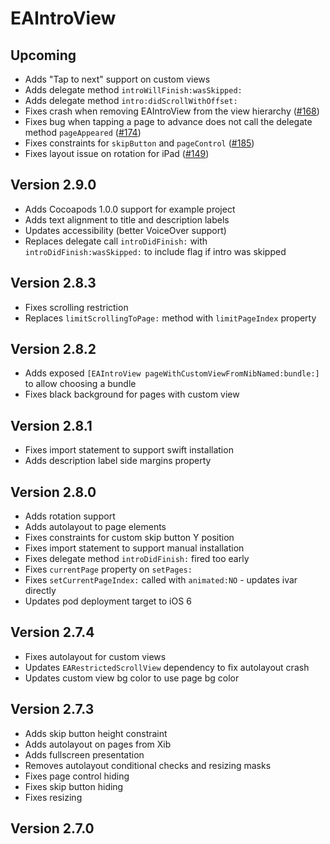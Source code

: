 # EAIntroView

## Upcoming

* Adds "Tap to next" support on custom views
* Adds delegate method `introWillFinish:wasSkipped:`
* Adds delegate method `intro:didScrollWithOffset:`
* Fixes crash when removing EAIntroView from the view hierarchy ([#168](https://github.com/ealeksandrov/EAIntroView/issues/168))
* Fixes bug when tapping a page to advance does not call the delegate method `pageAppeared` ([#174](https://github.com/ealeksandrov/EAIntroView/issues/174))
* Fixes constraints for `skipButton` and `pageControl` ([#185](https://github.com/ealeksandrov/EAIntroView/issues/185))
* Fixes layout issue on rotation for iPad ([#149](https://github.com/ealeksandrov/EAIntroView/issues/149))

## Version 2.9.0

* Adds Cocoapods 1.0.0 support for example project
* Adds text alignment to title and description labels
* Updates accessibility (better VoiceOver support)
* Replaces delegate call `introDidFinish:` with `introDidFinish:wasSkipped:` to include flag if intro was skipped

## Version 2.8.3

* Fixes scrolling restriction
* Replaces `limitScrollingToPage:` method with `limitPageIndex` property

## Version 2.8.2

* Adds exposed `[EAIntroView pageWithCustomViewFromNibNamed:bundle:]` to allow choosing a bundle
* Fixes black background for pages with custom view

## Version 2.8.1

* Fixes import statement to support swift installation
* Adds description label side margins property

## Version 2.8.0

* Adds rotation support
* Adds autolayout to page elements
* Fixes constraints for custom skip button Y position
* Fixes import statement to support manual installation
* Fixes delegate method `introDidFinish:` fired too early
* Fixes `currentPage` property on `setPages:`
* Fixes `setCurrentPageIndex:` called with `animated:NO` - updates ivar directly
* Updates pod deployment target to iOS 6

## Version 2.7.4

* Fixes autolayout for custom views
* Updates `EARestrictedScrollView` dependency to fix autolayout crash
* Updates custom view bg color to use page bg color

## Version 2.7.3

* Adds skip button height constraint
* Adds autolayout on pages from Xib
* Adds fullscreen presentation
* Removes autolayout conditional checks and resizing masks
* Fixes page control hiding
* Fixes skip button hiding
* Fixes resizing

## Version 2.7.0
